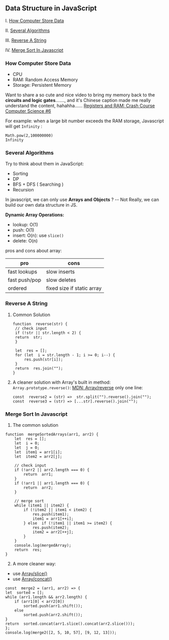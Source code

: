 ## Data Structure in JavaScript

I. [How Computer Store Data](#how-computer-store-data)

II. [Several Algorithms](#several-algorithms)

III. [Reverse A String](#reverse-a-string)

IV. [Merge Sort In Javascript](#merge-sort-in-javascript)

### How Computer Store Data

- CPU
- RAM: Random Access Memory
- Storage: Persistent Memory

Want to share a so cute and nice video to bring my memory back to the **circuits and logic gates**......., and it's Chinese caption made me really understand the content, hahahha......
[Registers and RAM: Crash Course Computer Science #6](https://www.youtube.com/watch?v=fpnE6UAfbtU)

For example: when a large bit number exceeds the RAM storage, Javascript will get `Infinity` :

```
Math.pow(2,100000000)
Infinity
```

### Several Algorithms

Try to think about them in JavaScript:

- Sorting
- DP
- BFS + DFS ( Searching )
- Recursion

In javascript, we can only use **Arrays and Objects** ?
-- Not Really, we can build our own data structure in JS.

**Dynamic Array Operations:**

- lookup: O(1)
- push: O(1)
- insert: O(n): use `slice()`
- delete: O(n)

pros and cons about array:

| pro           | cons                       |
| ------------- | -------------------------- |
| fast lookups  | slow inserts               |
| fast push/pop | slow deletes               |
| ordered       | fixed size if static array |

### Reverse A String

1. Common Solution

   ```
   function  reverse(str) {
   	// check input
   	if (!str || str.length < 2) {
   	return  str;
   	}

   	let  res = [];
   	for (let  i = str.length - 1; i >= 0; i--) {
   		res.push(str[i]);
   	}
   	return  res.join("");
   }
   ```

2. A cleaner solution with Array's built in method: `Array.prototype.reverse()`: [MDN: Array/reverse](https://developer.mozilla.org/en-US/docs/Web/JavaScript/Reference/Global_Objects/Array/reverse)
   only one line:
   ```
   const  reverse2 = (str) =>  str.split("").reverse().join("");
   const  reverse3 = (str) => [...str].reverse().join("");
   ```

### Merge Sort In Javascript

1. The common solution

```
function  mergeSortedArrays(arr1, arr2) {
	let  res = [];
	let  i = 0;
	let  j = 0;
	let  item1 = arr1[i];
	let  item2 = arr2[j];

	// check input
	if (!arr2 || arr2.length === 0) {
		return  arr1;
	}
	if (!arr1 || arr1.length === 0) {
		return  arr2;
	}

	// merge sort
	while (item1 || item2) {
		if (!item2 || item1 < item2) {
			res.push(item1);
			item1 = arr1[++i];
		} else  if (!item1 || item1 >= item2) {
			res.push(item2);
			item2 = arr2[++j];
		}
	}
	console.log(mergedArray);
	return  res;
}
```

2. A more cleaner way:

- use [Array/slice()](https://developer.mozilla.org/en-US/docs/Web/JavaScript/Reference/Global_Objects/Array/slice)
- use [Array/concat()](https://developer.mozilla.org/en-US/docs/Web/JavaScript/Reference/Global_Objects/Array/concat)

```
const  merge2 = (arr1, arr2) => {
let  sorted = [];
while (arr1.length && arr2.length) {
	if (arr1[0] < arr2[0])
		sorted.push(arr1.shift());
	else
		sorted.push(arr2.shift());
}
return  sorted.concat(arr1.slice().concat(arr2.slice()));
};
console.log(merge2([2, 5, 10, 57], [9, 12, 13]));
```
